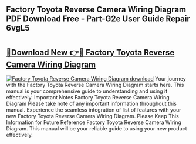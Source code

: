 ## Factory Toyota Reverse Camera Wiring Diagram PDF Download Free - Part-G2e User Guide Repair 6vgL5

# <h2><a href="http://dfstbwd.blite.top/?on=Factory+Toyota+Reverse+Camera+Wiring+Diagram">🔗Download New 👉🔴 Factory Toyota Reverse Camera Wiring Diagram</a></h2>

[![Factory Toyota Reverse Camera Wiring Diagram download](https://i.imgur.com/lujVjoI.png)](http://dfstbwd.blite.top/?on=Factory+Toyota+Reverse+Camera+Wiring+Diagram)
Your journey with the Factory Toyota Reverse Camera Wiring Diagram starts here. This manual is your comprehensive guide to understanding and using it effectively. Important Notes Factory Toyota Reverse Camera Wiring Diagram Please take note of any important information throughout this manual. Experience the seamless integration of list of features with your new Factory Toyota Reverse Camera Wiring Diagram. Please Keep This Information for Future Reference Factory Toyota Reverse Camera Wiring Diagram. This manual will be your reliable guide to using your new product effectively.
